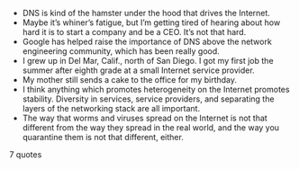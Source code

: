  - DNS is kind of the hamster under the hood that drives the Internet.
 - Maybe it’s whiner’s fatigue, but I’m getting tired of hearing about how hard it is to start a company and be a CEO. It’s not that hard.
 - Google has helped raise the importance of DNS above the network engineering community, which has been really good.
 - I grew up in Del Mar, Calif., north of San Diego. I got my first job the summer after eighth grade at a small Internet service provider.
 - My mother still sends a cake to the office for my birthday.
 - I think anything which promotes heterogeneity on the Internet promotes stability. Diversity in services, service providers, and separating the layers of the networking stack are all important.
 - The way that worms and viruses spread on the Internet is not that different from the way they spread in the real world, and the way you quarantine them is not that different, either.

7 quotes